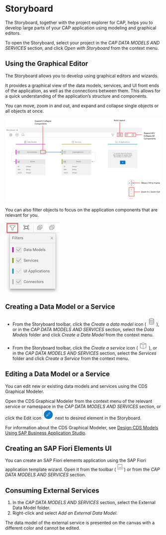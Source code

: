<!-- loio93b6d57bc9744191915ec8d9217bf23d -->

# Storyboard

The Storyboard, together with the project explorer for CAP, helps you to develop large parts of your CAP application using modeling and graphical editors.



To open the Storyboard, select your project in the *CAP DATA MODELS AND SERVICES* section, and click *Open with Storyboard* from the context menu.



## Using the Graphical Editor

The Storyboard allows you to develop using graphical editors and wizards.

It provides a graphical view of the data models, services, and UI front ends of the application, as well as the connections between them. This allows for a quick understanding of the application’s structure and components.

You can move, zoom in and out, and expand and collapse single objects or all objects at once.

![](images/Storyboard_UI_794740f.png)

You can also filter objects to focus on the application components that are relevant for you.

![](images/filters_05b69b8.png)



<a name="loio93b6d57bc9744191915ec8d9217bf23d__section_knm_nnd_44b"/>

## Creating a Data Model or a Service

-   From the Storyboard toolbar, click the *Create a data model* icon \(![](images/Creeate_Data_Model_6d37d34.png)\), or in the *CAP DATA MODELS AND SERVICES* section, select the *Data Models* folder and click *Create a Data Model* from the context menu.


-   From the Storyboard toolbar, click the *Create a service* icon \(![](images/Create_a_Service_66bf5f2.png)\), or in the *CAP DATA MODELS AND SERVICES* section, select the *Services* folder and click *Create a Service* from the context menu.




<a name="loio93b6d57bc9744191915ec8d9217bf23d__section_tmn_snd_44b"/>

## Editing a Data Model or a Service

You can edit new or existing data models and services using the CDS Graphical Modeler.

Open the CDS Graphical Modeler from the context menu of the relevant service or namespace in the *CAP DATA MODELS AND SERVICES* section, or click the Edit icon ![](images/edit_icon_92b4229.png) next to desired element in the Storyboard.

For information about the CDS Graphical Modeler, see [Design CDS Models Using SAP Business Application Studio](https://help.sap.com/viewer/80d8499164f14d90bfd1cb11f961bb94/Cloud/en-US).



<a name="loio93b6d57bc9744191915ec8d9217bf23d__section_ix1_xnd_44b"/>

## Creating an SAP Fiori Elements UI

You can create an SAP Fiori elements application using the SAP Fiori application template wizard. Open it from the toolbar \(![](images/Create_UI_3836c72.png)\) or from the *CAP DATA MODELS AND SERVICES* section.



<a name="loio93b6d57bc9744191915ec8d9217bf23d__section_usc_xnd_44b"/>

## Consuming External Services

1.  In the *CAP DATA MODELS AND SERVICES* section, select the External Data Model folder.
2.  Right-click and select *Add an External Data Model*.

The data model of the external service is presented on the canvas with a different color and cannot be edited.

